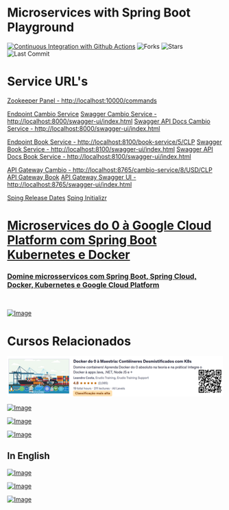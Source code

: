 # Microservices with Spring Boot Playground
[![Continuous Integration with Github Actions](https://github.com/leandrocgsi/MicroservicesWithSpringBootPlayground/actions/workflows/docker-image.yml/badge.svg)](https://github.com/leandrocgsi/MicroservicesWithSpringBootPlayground/actions/workflows/docker-image.yml)
![Forks](https://img.shields.io/github/forks/leandrocgsi/MicroservicesWithSpringBootPlayground)
![Stars](https://img.shields.io/github/stars/leandrocgsi/MicroservicesWithSpringBootPlayground)
![Last Commit](https://img.shields.io/github/last-commit/leandrocgsi/MicroservicesWithSpringBootPlayground)

# Service URL's

[Zookeeper Panel - http://localhost:10000/commands](http://localhost:10000/commands)

[Endpoint Cambio Service](http://localhost:8000/cambio-service/5/USD/BRL)
[Swagger Cambio Service - http://localhost:8000/swagger-ui/index.html](http://localhost:8000/swagger-ui/index.html)
[Swagger API Docs Cambio Service - http://localhost:8000/swagger-ui/index.html](http://localhost:8000/swagger-ui/index.html)

[Endpoint Book Service - http://localhost:8100/book-service/5/CLP](http://localhost:8100/book-service/5/CLP)
[Swagger Book Service - http://localhost:8100/swagger-ui/index.html](http://localhost:8100/swagger-ui/index.html)
[Swagger API Docs Book Service - http://localhost:8100/swagger-ui/index.html](http://localhost:8100/swagger-ui/index.html)

[API Gateway Cambio - http://localhost:8765/cambio-service/8/USD/CLP]()
[API Gateway Book](http://localhost:8765/book-service/5/CLP)
[API Gateway Swagger UI - http://localhost:8765/swagger-ui/index.html](http://localhost:8765/swagger-ui/index.html)

[Sping Release Dates](https://calendar.spring.io/)
[Sping Initializr](https://start.spring.io/)

# [Microservices do 0 à Google Cloud Platform com Spring Boot Kubernetes e Docker](https://www.udemy.com/course/microservices-do-0-a-gcp-com-spring-boot-kubernetes-e-docker/?couponCode=GTHB_FLASH_SALE2021)
### [Domine microsserviços com Spring Boot, Spring Cloud, Docker, Kubernetes e Google Cloud Platform](https://www.udemy.com/course/microservices-do-0-a-gcp-com-spring-boot-kubernetes-e-docker/?couponCode=GTHB_FLASH_SALE2021)

<br>

[![Image](https://github.com/leandrocgsi/RestWithSpringBootUdemy/blob/master/Images/microservices.png?raw=true "Microservices do 0 à GCP com Spring Boot, Kubernetes e Docker")](https://www.udemy.com/course/microservices-do-0-a-gcp-com-spring-boot-kubernetes-e-docker/?couponCode=GTHB_FLASH_SALE2021)

# Cursos Relacionados

[![Image](https://github.com/leandrocgsi/RestWithSpringBootUdemy/blob/master/Images/docker_do_zero_a_maestria_conteinerizacao_desmistificada.png?raw=true "Docker do Zero à Maestria - Contêinerização Desmistificada")](https://www.udemy.com/course/docker-do-zero-a-maestria-conteinerizacao-desmistificada/?couponCode=GTHB_FLASH_SALE2021)

[![Image](https://github.com/leandrocgsi/RestWithSpringBootUdemy/blob/master/Images/rest_apis_restful_do_0_a_nuvem_com_asp_net_core_e_docker.png?raw=true "REST API's RESTFul do 0 à Azure com ASP.NET Core 5 e Docker")](https://www.udemy.com/course/restful-apis-do-0-a-nuvem-com-aspnet-core-e-docker/?couponCode=GTHB_FLASH_SALE2021)

[![Image](https://github.com/leandrocgsi/RestWithSpringBootUdemy/blob/master/Images/rest_apis_restful_do_0_à_nuvem_com_spring_boot_2_e_docker.png?raw=true "REST API's RESTFul do 0 à AWS Com Spring Boot 2.x e Docker")](https://www.udemy.com/course/restful-apis-do-0-a-nuvem-com-springboot-e-docker/?couponCode=GTHB_FLASH_SALE2021)

[![Image](https://github.com/leandrocgsi/RestWithSpringBootUdemy/blob/master/Images/docker_para_amazon_aws_implante_apps_java_e_dot_net_com_travis_ci.png?raw=true "Docker para Amazon AWS Implante Apps Java e .NET com Travis CI")](https://www.udemy.com/course/docker-para-amazon-aws-implante-aplicacoes-java-e-net/?couponCode=GTHB_FLASH_SALE2021)

## In English

[![Image](https://github.com/leandrocgsi/RestWithSpringBootUdemy/blob/master/Images/rest_apis_restful_from_0_to_aws_with_spring_boot_and_docker.png?raw=true "REST API's RESTFul from 0 to AWS with Spring Boot and Docker")](https://www.udemy.com/course/rest-apis-restful-from-0-to-aws-with-spring-boot-and-docker/?couponCode=GTHB_FLASH_SALE2021)

[![Image](https://github.com/leandrocgsi/RestWithSpringBootUdemy/blob/master/Images/docker_to_amazon_aws_deploy_apps_java_and_dot_net_with_travis_ci.png?raw=true "Docker to Amazon AWS Deploy Java & .NET Apps with Travis CI")](https://www.udemy.com/course/docker-to-amazon-aws-deploy-java-net-apps-with-travis-ci/?couponCode=GTHB_FLASH_SALE2021)

[![Image](https://raw.githubusercontent.com/leandrocgsi/erudio-microservices/main/images/course_cover.png "Microservices from 0 to Google Cloud Platform with Spring Boot Kubernetes and Docker")](https://www.udemy.com/course/microservices-do-0-a-gcp-com-spring-boot-kubernetes-e-docker/?couponCode=GTHB_FLASH_SALE2021)

